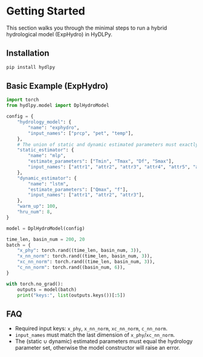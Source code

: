 # Getting Started

This section walks you through the minimal steps to run a hybrid hydrological model (ExpHydro) in HyDLPy.

## Installation

```bash
pip install hydlpy
```

## Basic Example (ExpHydro)

```python
import torch
from hydlpy.model import DplHydroModel

config = {
    "hydrology_model": {
        "name": "exphydro",
        "input_names": ["prcp", "pet", "temp"],
    },
    # The union of static and dynamic estimated parameters must exactly match the hydrology parameters
    "static_estimator": {
        "name": "mlp",
        "estimate_parameters": ["Tmin", "Tmax", "Df", "Smax"],
        "input_names": ["attr1", "attr2", "attr3", "attr4", "attr5", "attr6"],
    },
    "dynamic_estimator": {
        "name": "lstm",
        "estimate_parameters": ["Qmax", "f"],
        "input_names": ["attr1", "attr2", "attr3"],
    },
    "warm_up": 100,
    "hru_num": 8,
}

model = DplHydroModel(config)

time_len, basin_num = 200, 20
batch = {
    "x_phy": torch.rand((time_len, basin_num, 3)),
    "x_nn_norm": torch.rand((time_len, basin_num, 3)),
    "xc_nn_norm": torch.rand((time_len, basin_num, 3)),
    "c_nn_norm": torch.rand((basin_num, 6)),
}

with torch.no_grad():
    outputs = model(batch)
    print("keys:", list(outputs.keys())[:5])
```

## FAQ
- Required input keys: `x_phy`, `x_nn_norm`, `xc_nn_norm`, `c_nn_norm`.
- `input_names` must match the last dimension of `x_phy`/`xc_nn_norm`.
- The (static ∪ dynamic) estimated parameters must equal the hydrology parameter set, otherwise the model constructor will raise an error.


